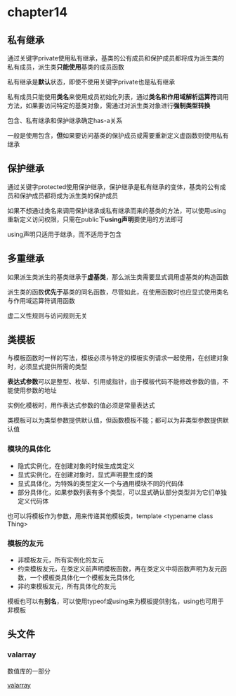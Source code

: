 # chapter14

## 私有继承

通过关键字private使用私有继承，基类的公有成员和保护成员都将成为派生类的私有成员，派生类**只能使用**基类的成员函数

私有继承是**默认**状态，即使不使用关键字private也是私有继承

私有成员只能使用**类名**来使用成员初始化列表，通过**类名和作用域解析运算符**调用方法，如果要访问特定的基类对象，需通过对派生类对象进行**强制类型转换**

包含、私有继承和保护继承确定has-a关系

一般是使用包含，**但**如果要访问基类的保护成员或需要重新定义虚函数则使用私有继承

## 保护继承

通过关键字protected使用保护继承，保护继承是私有继承的变体，基类的公有成员和保护成员都将成为派生类的保护成员

如果不想通过类名来调用保护继承或私有继承而来的基类的方法，可以使用using重新定义访问权限，只需在public下**using声明**要使用的方法即可

using声明只适用于继承，而不适用于包含

## 多重继承

如果派生类派生的基类继承于**虚基类**，那么派生类需要显式调用虚基类的构造函数

派生类的函数**优先于**基类的同名函数，尽管如此，在使用函数时也应显式使用类名与作用域运算符调用函数

虚二义性规则与访问规则无关

## 类模板

与模板函数时一样的写法，模板必须与特定的模板实例请求一起使用，在创建对象时，必须显式提供所需的类型

**表达式参数**可以是整型、枚举、引用或指针，由于模板代码不能修改参数的值，不能使用参数的地址

实例化模板时，用作表达式参数的值必须是常量表达式

类模板可以为类型参数提供默认值，但函数模板不能；都可以为非类型参数提供默认值

### 模块的具体化

- 隐式实例化，在创建对象的时候生成类定义
- 显式实例化，在创建对象时，显式声明要生成的类
- 显式具体化，为特殊的类型定义一个与通用模块不同的代码体
- 部分具体化，如果参数列表有多个类型，可以显式确认部分类型并为它们单独定义代码体

也可以将模板作为参数，用来传递其他模板类，template <typename <typename T> class Thing>

### 模板的友元

- 非模板友元，所有实例化的友元
- 约束模板友元，在类定义前声明模板函数，再在类定义中将函数声明为友元函数，一个模板类具体化一个模板友元具体化
- 非约束模板友元，所有具体化的友元

模板也可以有**别名**，可以使用typeof或using来为模板提供别名，using也可用于非模板

## 头文件

### valarray

数值库的一部分

[valarray](http://www.cppds.com/cpp/header/valarray.html)
